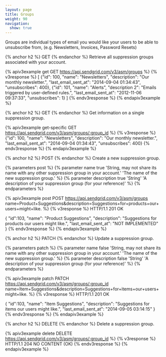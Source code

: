 ```yaml
---
layout: page
title: Groups
weight: 90
navigation:
  show: true
---
```


Groups are individual types of email you would like your users to be able to unsubscribe from, (e.g. Newsletters, Invoices, Password Resets)

{% anchor h2 %}
GET
{% endanchor %}
Retrieve all suppression groups associated with your account. 

{% apiv3example get GET https://api.sendgrid.com/v3/asm/groups %}
{% v3response %}
[
  {"id": 100, "name": "Newsletters", "description": "Our monthly newsletter.", "last_email_sent_at": "2014-09-04 01:34:43", "unsubscribes": 400},
  {"id": 101, "name": "Alerts", "description 2": "Emails triggered by user-defined rules.", "last_email_sent_at": "2012-11-06 09:37:33", "unsubscribes": 1}
]
{% endv3response %}
{% endapiv3example %}


{% anchor h2 %}
GET
{% endanchor %}
Get information on a single suppression group.

{% apiv3example get-specific GET https://api.sendgrid.com/v3/asm/groups/:group_id %}
{% v3response %}
{"id": 100, "name": "Newsletters", "description": "Our monthly newsletter.", "last_email_sent_at": "2014-09-04 01:34:43", "unsubscribes": 400}
{% endv3response %}
{% endapiv3example %}

{% anchor h2 %}
POST
{% endanchor %}
Create a new suppression group.

{% parameters post %}
  {% parameter name true 'String, may not share its name with any other suppression group in your account.' 'The name of the new suppression group.' %}
  {% parameter description true 'String' 'A description of your suppression group (for your reference)' %}
{% endparameters %}

{% apiv3example post POST https://api.sendgrid.com/v3/asm/groups name=Product+Suggestions&description=Suggestions+for+products+our+users+might+like. %}
  {% v3response %}
HTTP/1.1 201 OK

{
  "id":103,
  "name": "Product Suggestions",
  "description": "Suggestions for products our users might like.",
  "last_email_sent_at": "NOT IMPLEMENTED"
}
{% endv3response %}
{% endapiv3example %}


{% anchor h2 %}
PATCH
{% endanchor %}
Update a suppression group.

{% parameters patch %}
  {% parameter name false 'String, may not share its name with any other suppression group in your account.' 'The name of the new suppression group.' %}
  {% parameter description false 'String' 'A description of your suppression group (for your reference)' %}
{% endparameters %}

{% apiv3example patch PATCH https://api.sendgrid.com/v3/asm/groups/:group_id name=Item+Suggestions&description=Suggestions+for+items+our+users+might+like. %}
  {% v3response %}
HTTP/1.1 201 OK

{
  "id":103,
  "name": "Item Suggestions",
  "description": "Suggestions for items our users might like.",
  "last_email_sent_at": "2014-09-05 03:14:15"
}
{% endv3response %}
{% endapiv3example %}

{% anchor h2 %}
DELETE
{% endanchor %}
Delete a suppression group.

{% apiv3example delete DELETE https://api.sendgrid.com/v3/asm/groups/:group_id %}
  {% v3response %}
HTTP/1.1 204 NO CONTENT (OK)
  {% endv3response %}
{% endapiv3example %}
